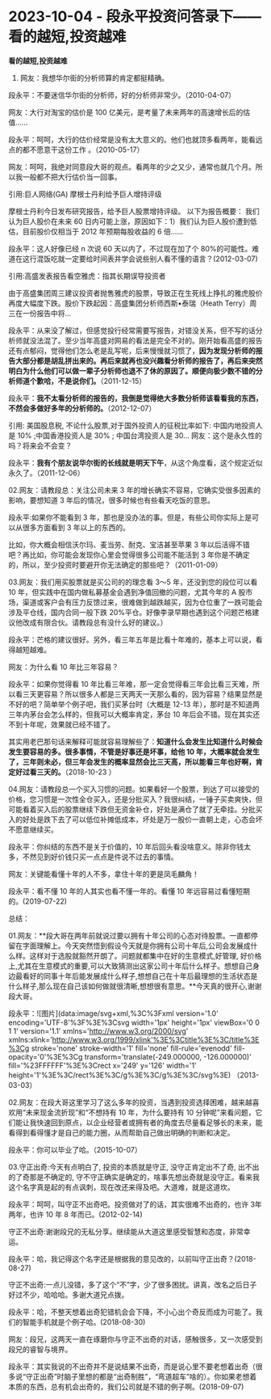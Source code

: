 # 2023-10-04 - 段永平投资问答录下——看的越短,投资越难

**看的越短,投资越难**

01. 网友：我想华尔街的分析师算的肯定都挺精确。

段永平：不要迷信华尔街的分析师，好的分析师非常少。（2010-04-07）

网友：大行对淘宝的估价是 100 亿美元，是考量了未来两年的高速增长后的估值……

段永平：呵呵，大行的估价经常是没有太大意义的。他们也就顶多看两年，能看远点的都不愿意干这份工作 。（2010-05-17）

网友：呵呵，我绝对同意段大哥的观点。看两年的少之又少，通常也就几个月。所以我一般都不把大行估价当一回事。

引用:巨人网络(GA) 摩根士丹利给予巨人增持评级

摩根士丹利今日发布研究报告，给予巨人股票增持评级。 以下为报告概要： 我们认为巨人股价在未来 60 日内可能上涨，原因如下：1）我们认为巨人股价遭到低估，目前股价仅相当于 2012 年预期每股收益的 6 倍……

段永平：这人好像已经 n 次说 60 天以内了，不过现在加了个 80%的可能性。难道在这行混饭吃就一定要给时间表并学会说些别人看不懂的语言？(2012-03-07)

引用:高盛发表报告看空雅虎：指其长期误导投资者

由于高盛集团周三建议投资者抛售雅虎的股票，导致正在生死线上挣扎的雅虎股价再度大幅度下跌。股价下跌起因：高盛集团分析师西斯•泰瑞（Heath Terry）周三在一份报告中将... 

段永平：从来没了解过，但感觉投行经常需要写报告，对错没关系，但不写的话分析师就没法混了。至少当年高盛对网易的看法是完全不对的。刚开始看高盛的报告还有点郁闷，觉得他们怎么老是乱写呢，后来慢慢就习惯了，**因为发现分析师的报告大部分都是胡乱拼出来的。再后来就再也没兴趣看分析师的报告了，再后来突然明白为什么他们可以做一辈子分析师也退不了休的原因了。顺便向极少数不错的分析师道个歉哈，不是说你们。**（2011-12-15）

段永平：**我不太看分析师的报告的，我倒是觉得绝大多数分析师该看看我的东西，不然会多做好多年的分析师的。**（2012-12-07）

引用: 美国股息税, 不论什么股票,对于国外投资人的征税比率如下: 中国内地投资人是 10% ;中国香港投资人是 30% ; 中国台湾投资人是 30... 网友：这个是永久性的吗？将来会不会变？

段永平：**我有个朋友说华尔街的长线就是明天下午**，从这个角度看，这个规定近似永久了。（2011-12-06）

02.网友：请教段总：关注公司未来 3 年的增长确实不容易，它确实受很多因素的影响，要想知道 3 年后的情况，很多时候也有些看天吃饭的意思。

段永平:如果你不能看到 3 年，那也是没办法的事。但是，有些公司你实际上是可以从很多方面看到 3 年以上的东西的。

比如，你大概会相信沃尔玛、麦当劳、耐克、宝洁甚至苹果 3 年以后活得不错吧？再比如，你可能会发现你心里会觉得很多公司能不能活到 3 年你是不确定的，所以，至少投资时要避开你无法确定的那些吧？（2011-01-09）

03.网友：我们用买股票就是买公司的的理念看 3～5 年，还没到您的段位可以看10 年，但实践中在国内做私募基金会遇到净值回撤的问题，尤其今年的 A 股市场，渠道或客户会有压力反馈过来，很难做到越跌越买，因为仓位重了一跌可能会涉及平仓线，国内合同一般下跌 20%平仓。好像李录早期也遇到这个问题芒格建议他改成有限合伙。请教段总有没什么好的建议。）

段永平：芒格的建议很好。另外，看三年五年是比看十年难的，基本上可以说，看得越短越难。

网友：为什么看 10 年比三年容易？

段永平：如果你觉得看 10 年比看三年难，那一定会觉得看三年会比看三天难，所以看三天更容易？所以很多人都是三天两天一天那么看的，因为容易？结果显然是不好的吧？简单举个例子吧，我们买茅台时（大概是 12-13 年），那时是不知道两三年内茅台会怎么样的，但我可以大概率肯定，茅台 10 年后会不错。现在其实还不到十年呢，效果就已经不错了。

其实用老巴那句话来解释可能就容易理解些了：**知道什么会发生比知道什么时候会发生要容易的多。很多事情，不管是好事还是坏事，给他 10 年，大概率就会发生了，三年则未必，但三年会发生的概率显然会比三天高，所以能看三年也好啊，肯定好过看三天的。**（2018-10-23 ）

04.网友：请教段总一个买入习惯的问题。如果看好一个股票，到达了可以接受的价格，您习惯是一次性全仓买入，还是分批买入？我很纠结，一锤子买卖爽快，但可能看着买入后的股票继续下跌但无资金补仓，好处是满仓了就了无牵挂。分批买入的好处是跌下去了可以低位补摊低成本，坏处是万一股价一直朝上走，心态会坏不愿意继续买。

段永平：你纠结的东西不是关于价值的，10 年后回头看没啥意义。除非你钱太多，不然见到好价钱只买一点点是件说不过去的事情。

网友：关键能看懂十年的人不多，拿住十年的更是凤毛麟角！

段永平：看不懂 10 年的人其实也看不懂一年的。看懂 10 年远容易过看懂短期的。(2019-07-22)

总结：

01.网友：**段大哥在两年前就说过要以拥有十年公司的心态对待股票。一直都停留在字面理解上。今天突然悟到假设今天就是你拥有公司十年后,公司会发展成什么样。这样对于选股就豁然开朗了。问题就都集中在好的生意模式,好管理, 好价格上,尤其在生意模式的重要,可以大致猜测出这家公司十年后什么样子。想想自己身边最看好的同事十年后能发展成什么样子,想想自己在十年后最理想的生活状态是什么样子,那么现在自己该如何做就很清晰,想想很有意思。**今天真的很开心,谢谢段大哥。

段永平：![图片](data:image/svg+xml,%3C%3Fxml version='1.0' encoding='UTF-8'%3F%3E%3Csvg width='1px' height='1px' viewBox='0 0 1 1' version='1.1' xmlns='http://www.w3.org/2000/svg' xmlns:xlink='http://www.w3.org/1999/xlink'%3E%3Ctitle%3E%3C/title%3E%3Cg stroke='none' stroke-width='1' fill='none' fill-rule='evenodd' fill-opacity='0'%3E%3Cg transform='translate(-249.000000, -126.000000)' fill='%23FFFFFF'%3E%3Crect x='249' y='126' width='1' height='1'%3E%3C/rect%3E%3C/g%3E%3C/g%3E%3C/svg%3E) （2013-03-03）

02.网友：在段大哥这里学习了这么多年的投资，当遇到投资选择困难，越来越喜欢用“未来现金流折现”和“不想持有 10 年，为什么要持有 10 分钟呢”来看问题，它们能让我快速回到原点，以企业经营者或拥有者的角度去尽量看足够长的未来，能看得到看得懂才是自己的能力圈，从而帮助自己做出明确的判断和决定。

段永平：你可以毕业了哈。（2015-10-07）

03.守正出奇:今天有点明白了, 投资的本质就是守正, 没守正肯定出不了奇, 出不出的了奇那是不确定的, 守不守正确实是确定的，啥事先想出奇就是没守正。看来我这个名字真是起的有点讽刺，现在改还来得及吧。大道难，就是这道坎。

段永平：呵呵，叫守正不出奇吧。投资做对了的话，其实很难不出奇的，也许 3年两年，也许 10 年 8 年而已。(2012-02-14)

守正不出奇:谢谢段兄的无私分享。继续能从大道这里感受智慧和态度，非常幸运。

段永平：哈，我记得这个名字还是根据我的意见改的，以前叫守正出奇？(2018-08-27)

守正不出奇:一点儿没错，多了这个“不”字，少了很多困扰。讲真，改名之后日子好过不少，哈哈哈。多谢大道兄点拨。

段永平：哈，不整天想着出奇犯错机会会下降，不小心出个奇反而成为可能了。我们的智能手机就是个例子哈。(2018-08-30)

网友：段兄，这两天一直在琢磨你与守正不出奇的对话，感触很多，又一次感受到段兄的睿智与境界。

段永平：其实我说的不出奇并不是说结果不出奇，而是说心里不要老想着出奇（很多说“守正出奇”时脑子里想的都是“出奇制胜”，“弯道超车”啥的）。你如果老想着本质的东西，总有机会出奇的，我们公司就是不错的例子啊。(2018-09-07)